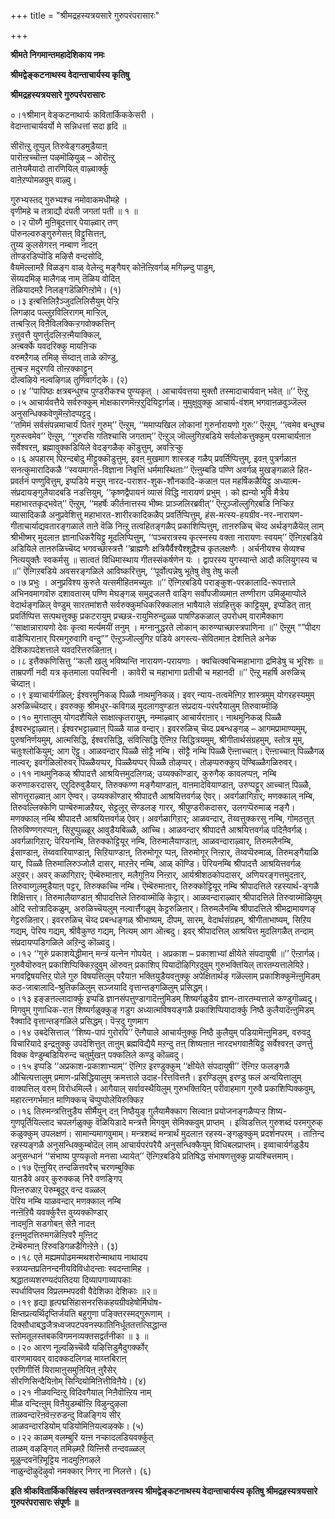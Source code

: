 +++
title = "श्रीमद्रहस्यत्रयसारे गुरुपरंपरासारः"

+++


**श्रीमते निगमान्तमहादेशिकाय नमः**

**श्रीमद्वेङ्कटनाथस्य वेदान्ताचार्यस्य कृतिषु**

**श्रीमद्रहस्यत्रयसारे गुरुपरंपरासारः**

०।१श्रीमान् वेङ्कटनाथार्यः कवितार्किककेसरी ।  
वेदान्ताचार्यवर्यो मे सन्निधत्तां सदा हृदि ॥

सीरॊऩ्ऱु तूप्पुल् तिरुवेङ्गडमुडैयाऩ्  
पारॊऩ्ऱच्चॊऩ्ऩ पऴमॊऴियुळ् – ओरॊऩ्ऱु  
ताऩेयमैयादो तारणियिल् वाऴ्वार्क्कु  
वाऩेऱप्पोमळवुम् वाऴ्वु।

गुरुभ्यस्तद् गुरुभ्यश्च नमोवाकमधीमहे ।  
वृणीमहे च तत्राद्यौ दंपती जगतां पती ॥ १ ॥  
०।२ पॊय्गै मुऩिबूदत्तार् पेयाऴ्वार् तण्  
पॊरुनल्वरुङ्गुरुगेसऩ् विट्टुसित्तऩ्,  
तुय्य कुलसेगरऩ् नम्बाण नादऩ्  
तॊण्डरडिप्पॊडि मऴिसै वन्दसोदि,  
वैयमॆल्लामऱै विळङ्ग वाळ् वेलेन्दु मङ्गैयर् कोऩॆऩ्ऱिवर्गळ् मगिऴ्न्दु पाडुम्,  
सॆय्यदमिऴ् मालैगळ् नाम् तॆळिय वोदित्  
तॆळियादमऱै निलङ्गडॆळिगिऩ्ऱोमे। (१)  
०।३ इऩ्बत्तिलिऱैञ्जुदलिलिसैयुम् पेऱ्ऱि  
लिगऴाद पल्लुऱविलिरागम् माऱ्ऱिल्,  
तऩ्बऱ्ऱिल् विऩैविलक्किऱ्ऱगवोक्कत्तिन्  
ऱत्तुवत्तै युणर्त्तुदलिऱ्ऱऩ्मैयाक्किल्,  
अऩ्बर्क्के यवदरिक्कु मायऩिऱ्क  
वरुमऱैगळ् तमिऴ् सॆय्दाऩ् ताळे कॊण्डु,  
तुऩ्बऱ्ऱ मदुरगवि तोऩ्ऱक्काट्टुन्  
दॊल्वऴिये नल्वऴिगळ् तुणिवार्गट्के। (२)  
०।४ ‘‘पापिष्ठः क्षत्रबन्धुश्च पुण्डरीकश्च पुण्यकृत् । आचार्यवत्तया मुक्तौ तस्मादाचार्यवान् भवेत् ॥’’ ऎऩ्ऱु  
०।५ आचार्यवत्तैये सर्वरुक्कुम् मोक्षकारणमॆऩ्ऱऱुदियिट्टार्गळ्। मुमुक्षुवुक्कु आचार्य-वंशम् भगवाऩळवुञ्जॆल्ल अनुसन्धिक्कवेणुमॆऩ्ऱोदप्पट्टदु।  
‘‘तमिमं सर्वसंपन्नमाचार्यं पितरं गुरुम्’’ ऎऩ्ऱुम्, ‘‘ममाप्यखिल लोकानां गुरुर्नारायणो गुरुः’’ ऎऩ्ऱुम्, ‘‘त्वमेव बन्धुश्च गुरुस्त्वमेव’’ ऎऩ्ऱुम्, ‘‘गुरुरसि गतिश्चासि जगताम्’’ ऎऩ्ऱुञ् जॊल्लुगिऱबडिये सर्वलोकत्तुक्कुम् परमाचार्यऩाऩ सर्वेश्वरऩ्, ब्रह्मावुक्कडियिले वेदङ्गळैक् कॊडुत्तुम्, अवऱ्ऱिऱ्कु  
०।६ अपहारम् पिऱन्दबोदु मीट्टुक्कॊडुत्तुम्, इवऩ् मुखमाग शास्त्रङ् गळैप् प्रवर्तिप्पित्तुम्, इवऩ् पुत्रर्गळाऩ सनत्कुमारादिकळै ‘‘स्वयमागत-विज्ञाना निवृत्तिं धर्ममास्थिताः’’ ऎऩ्ऩुम्बडि पण्णि अवर्गळ् मुखङ्गळाले हित-प्रवर्तनं पण्णुवित्तुम्, इप्पडिये मऱ्ऱुम् नारद-पराशर-शुक-शौनकादि-कळाऩ पल महर्षिकळैयिट्टु अध्यात्म-संप्रदायङ्गुलैयादबडि नडत्तियुम्, ‘‘कृष्णद्वैपायनं व्यासं विद्धि नारायणं प्रभुम् । को ह्यन्यो भुवि मैत्रेय महाभारतकृद्भवेत्’’ ऎऩ्ऱुम्, ‘‘महर्षेः कीर्तनात्तस्य भीष्मः प्राञ्जलिरब्रवीत्’’ ऎऩ्ऱुञ्जॊल्लुगिऱबडि निऱ्किऱ व्यासादिकळै अनुप्रवेशित्तु महाभारत-शारीरकादिकळैप् प्रवर्तिप्पित्तुम्, हंस-मत्स्य-हयग्रीव-नर-नारायण-गीताचार्याद्यवतारङ्गळाले ताऩे वॆळि निऩ्ऱु तत्वहितङ्गळैप् प्रकाशिप्पित्तुम्, ताऩरुळिच् चॆय्द अर्थङ्गळैयॆल् लाम् श्रीभीष्मर् मुदलाऩ ज्ञानाधिकरैयिट्टु मूदलिप्पित्तुम्, ‘‘पञ्चरात्रस्य कृत्स्नस्य वक्ता नारायणः स्वयम्’’ ऎऩ्गिऱबडिये अडियिले ताऩरुळिच्चॆय्द भगवच्छास्त्रत्तै ‘‘ब्राह्मणैः क्षत्रियैर्वैश्यैश्शूद्रैश्च कृतलक्षणैः । अर्चनीयश्च सेव्यश्च नित्ययुक्तैः स्वकर्मसु ॥ सात्वतं विधिमास्थाय गीतस्संकर्षणेन यः । द्वापरस्य युगस्यान्ते आदौ कलियुगस्य च ॥’’ ऎऩ्गिऱबडिये अवसरङ्गळिले आविष्करित्तुम्, ‘‘पूर्वोत्पन्नेषु भूतेषु तेषु तेषु कलौ  
०।७ प्रभुः । अनुप्रविश्य कुरुते यत्समीहितमच्युतः ॥’’ ऎऩ्गिऱबडिये पराङ्कुश-परकालादि-रूपत्ताले अभिनवमागवॊरु दशावतारम् पण्णि मेघङ्गळ् समुद्रजलत्तै वाङ्गि सर्वोपजीव्यमाऩ तण्णीराग उमिऴुमाप्पोले वेदार्थङ्गळिल् वेण्डुम् सारतमांशत्तै सर्वरुक्कुमधिकरिक्कलाऩ भाषैयाले संग्रहित्तुक् काट्टियुम्, इप्पडित् ताऩ् प्रवर्तिप्पित्त सत्पथत्तुक्कु प्रकटरायुम् प्रच्छन्न-रायुमिरुन्दुळ्ळ पाषण्डिकळाल् उपरोधम् वारामैक्काग ‘‘साक्षान्नारायणो देवः कृत्वा मर्त्यमयीं तनुम् । मग्नानुद्धरते लोकान् कारुण्याच्छास्त्रपाणिना ॥’’ ऎऩ्ऱुम् “”पीदग वाडैप्पिराऩार् पिरमगुरुवागि वन्दु”” ऎऩ्ऱुञ्जॊल्लुगिऱ पडिये अगस्त्य-सेवितमाऩ देशत्तिले अनेक देशिकापदेशत्ताले यवदरित्तरुळिऩाऩ्।  
०।८ इत्तैक्कणिसित्तु ‘‘कलौ खलु भविष्यन्ति नारायण-परायणाः । क्वचित्क्वचिन्महाभागा द्रमिडेषु च भूरिशः ॥ ताम्रपर्णी नदी यत्र कृतमाला पयस्विनी । कावेरी च महाभागा प्रतीची च महानदी ॥’’ ऎऩ्ऱु महर्षि अरुळिच् चॆय्दाऩ्।  
०।९ इव्वाचार्यर्गळिल्; ईश्वरमुनिकळ् पिळ्ळै नाथमुनिकळ्। इवर् न्याय-तत्वमॆऩ्गिऱ शास्त्रमुम् योगरहस्यमुम् अरुळिच्चॆय्दार्। इवरुक्कु श्रीमधुर-कविगळ् मुदलागवुण्डाऩ संप्रदाय-परंपरैयालुम् तिरुवाय्मॊऴि  
०।१० मुगत्तालुम् योगदशैयिले साक्षात्कृतरायुम्, नम्माऴ्वार् आचार्यराऩार्। नाथमुनिकळ् पिळ्ळै ईश्वरभट्टाऴ्वाऩ्। ईश्वरभट्टाऴ्वाऩ् पिळ्ळै याळ वन्दार्। इवररुळिच् चॆय्द प्रबन्धङ्गळ् – आगमप्रामाण्यमुम्, पुरुषनिर्णयमुम्, आत्मसिद्धि, ईश्वरसिद्धि, संवित्सिद्धि ऎऩ्गिऱ सिद्धित्रयमुम्, श्रीगीतार्थसंग्रहमुम्, स्तोत्र मुम्, चतुःश्लोकियुम्; आग ऎट्टु। आळवन्दार् पिळ्ळै सॊट्टै नम्बि। सॊट्टै नम्बि पिळ्ळै ऎऩ्ऩाच्चाऩ्। ऎऩ्ऩाच्चाऩ् पिळ्ळैगळ् नाल्वर्; इवर्गळिलॊरुवर् पिळ्ळैयप्पर्, पिळ्ळैयप्पर् पिळ्ळै तोऴप्पर्। तोऴप्परुक्कुप् पॆण्बिळ्ळैगळिरुवर्।  
०।११ नाथमुनिकळ् श्रीपादत्तै आश्रयित्तमुदलिगळ्; उय्यक्कॊण्डार्, कुरुगैक् कावलप्पऩ्, नम्बि करुणाकरदासर्, एऱुदिरुवुडैयार्, तिरुक्कण्ण मङ्गैयाण्डाऩ्, वाऩमादेवियाण्डाऩ्, उरुप्पट्टूर् आच्चाऩ् पिळ्ळै, सोगत्तूराऴ्वाऩ् आग ऎण्वर्। उय्यक्कॊण्डार् श्रीपादत्तै आश्रयित्तवर्गळ् ऐवर्। अवर्गळागिऱार्; मणक्काल् नम्बि, तिरुवल्लिक्केणि पाण्बॆरुमाळऱैयर्, सेट्टलूर् सॆण्डलङ् गारर्, श्रीपुण्डरीकदासर्, उलगप्पॆरुमाळ् नङ्गै। मणक्काल् नम्बि श्रीपादत्तै आश्रयित्तवर्गळ् ऐवर्। अवर्गळागिऱार्; आळवन्दार्, तॆय्वत्तुक्करसु नम्बि, गोमठत्तुत् तिरुविण्णगरप्पऩ्, सिऱुप्पुळ्ळूर् आवुडैयबिळ्ळै, आच्चि। आळवन्दार् श्रीपादत्तै आश्रयित्तवर्गळ् पदिऩैवर्गळ्। अवर्गळागिऱार्; पॆरियनम्बि, तिरुक्कोट्टियूर् नम्बि, तिरुमालैयाण्डाऩ्, आळवन्दाराऴ्वार्, तिरुमलैनम्बि, ईसाण्डाऩ्, तॆय्ववारियाण्डाऩ्, सिऱियाण्डाऩ्, तिरुमोगूर प्पऩ्, तिरुमोगूर् निऩ्ऱार्, तॆय्वप्पॆरुमाळ्, तिरुमङ्गैयाळि यार्, पिळ्ळै तिरुमालिरुञ्जोलै दासर्, माऱऩेर् नम्बि, आळ् कॊण्डि। पॆरियनम्बि श्रीपादत्तै आश्रयित्तवर्गळ् अऱुवर्। अवर् कळागिऱार्; ऎम्बॆरुमाऩार्, मलैगुऩिय निऩ्ऱार्, आर्यश्रीशठकोपदासर्, अणियरङ्गत्तमुदऩार्, तिरुवाय्गुलमुडैयाऩ् पट्टर्, तिरुक्कच्चि नम्बि। ऎम्बॆरुमाऩार्, तिरुक्कोट्टियूर् नम्बि श्रीपादत्तिले रहस्यार्थ-ङ्गळै शिक्षित्तार्। तिरुमालैयाण्डाऩ् श्रीपादत्तिले तिरुवाय्मॊऴि केट्टार्। आळवन्दाराऴ्वार् श्रीपादत्तिले तिरुवाय्मॊऴियुम् ओदि स्तोत्रादिकळुम्, अरुळिच्चॆयलुम् नल्वार्त्तैगळुम् केट्टरुळिऩार्। तिरुमलैनम्बि श्रीपादत्तिले श्रीमद्रामायणङ् गेट्टरुळिऩार्। इवररुळिच् चॆय्द प्रबन्धङ्गळ् श्रीभाष्यम्, दीपम्, सारम्, वेदार्थसंग्रहम्, श्रीगीताभाष्यम्, सिऱिय गद्यम्, पॆरिय गद्यम्, श्रीवैकुण्ठ गद्यम्, नित्यम् आग ऒऩ्बदु। इवर् श्रीपादत्तिल् आश्रयित्त मुदलिगळैत् तन्दाम् संप्रदायप्पडिगळिले अऱिन्दु कॊळ्वदु।  
०।१२ ‘‘गुरुं प्रकाशयेद्धीमान् मन्त्रं यत्नेन गोपयेत् । अप्रकाश – प्रकाशाभ्यां क्षीयेते संपदायुषी ॥’’ ऎऩ्ऱार्गळ्। गुरुवैयॊरुवऩ् प्रकाशिप्पिक्किऱदुवुम् ऒरुवऩ् प्रकाशिप् पियादॊऴिगिऱदुवुम् गुरुभक्तियिल् तारतम्यत्तालेयिऱे। भगवद्विषयत्तिऱ् पोले गुरु विषयत्तिलुम् परैयाऩ भक्तियुडैयवऩुक्कु अपेक्षितार्थङ् गळॆल्लाम् प्रकाशिक्कुमॆऩ्ऩुमिडम् कठ-जाबालादि-श्रुतिकळिलुम् सञ्जयादि वृत्तान्तङ्गळिलुम् प्रसिद्धम्।  
०।१३ इङ्ङऩल्लादार्क्कु इप्पडि ज्ञानसंपत्तुण्डागादॆऩ्ऩुमिडम् शिष्यर्गळुडैय ज्ञान-तारतम्यत्ताले कण्डुगॊळ्वदु। मिगवुम् गुणाधिक-राऩ शिष्यर्गळुक्कुङ् गडुग अध्यात्मविषयङ्गळै प्रकाशिप्पियादार्क्कु निष्ठै कुलैयादॆऩ्ऩुमिडम् रैक्वादि वृत्तान्तङ्गळिले प्रसिद्धम्। पॆऱ्ऱदु गुणमाग  
०।१४ उबदेसित्ताल् ‘‘शिष्य-पापं गुरोरपि’’ ऎऩ्गैयाले आचार्यऩुक्कु निष्ठै कुलैयुम् पडियामॆऩ्ऩुमिडम्, वरुवदु विचारियादे इन्द्रऩुक्कु उपदेशित्तुत् ताऩुम् ब्रह्मविद्यैयै मऱन्दु तऩ् शिष्यऩाऩ नारदभगवाऩैयिट्टु सर्वेश्वरऩ् उणर्त्तु विक्क वेण्डुम्बडियिरुन्द चतुर्मुखऩ् पक्कलिले कण्डु कॊळ्वदु।  
०।१५ इप्पडि ‘‘अप्रकाश-प्रकाशाभ्याम्’’ ऎऩ्गिऱ इरण्डुक्कुम् ‘‘क्षीयेते संपदायुषी’’ ऎऩ्गिऱ फलङ्गळै औचित्यत्तालुम् प्रमाण-प्रसिद्धियालुम् क्रमत्ताले उदाह-रित्तवित्तऩै। इरण्डिलुम् इरण्डु फलं अन्वयित्तालुम् वाक्यत्तिल् वरुम् विरोधमिल्लै। आगैयाल् सर्वावस्थैयिलुम् गुरुभक्तियिऩ् परीवाहमाग गुरुवै प्रकाशिप्पिक्कवुम्, महारत्नगर्भमाऩ माणिक्कच् चॆप्पुप्पोलेयिरुक्किऱ  
०।१६ तिरुमन्त्रत्तिऩुडैय सीर्मैयुन् दऩ् निष्ठैयुङ् गुलैयामैक्काग सिल्वाऩ प्रयोजनङ्गळैप्पऱ्ऱ शिष्य-गुणपूर्तियिल्लाद चपलर्गळुक्कु वॆळियिडादे मन्त्रत्तै मिगवुम् सेमिक्कवुम् प्राप्तम् । इव्विडत्तिल् गुरुशब्दं परमगुरुक् कळुक्कुम् उपलक्षणं। सामान्यमागवुमाम्। मन्त्रशब्दं मन्त्रार्थं मुदलाऩ रहस्य-ङ्गळुक्कुम् प्रदर्शनपरम् । ताऩिन्द रहस्यङ्गळै अनुसन्धिक्कुम्बोदॆल् लाम् आचार्यपरंपरैयै अनुसन्धिक्कैयुम् विधिबलप्राप्तम्। इव्वाचार्यर्गळुडैय अनुसन्धानं ‘‘संभाष्य पुण्यकृतो मनसा ध्यायेत्’’ ऎऩ्गिऱबडिये प्रतिषिद्ध संभाषणत्तुक्कु प्रायश्चित्तमाम्।  
०।१७ ऎऩ्ऩुयिर् तन्दळित्तवरैच् चरणम्बुक्कि  
याऩडैवे अवर् कुरुक्कळ् निरै वणङ्गिप्  
पिऩ्ऩरुळाऱ् पॆरुम्बूदूर् वन्द वळ्ळल्  
पॆरिय नम्बि याळवन्दार् मणक्काल् नम्बि  
नऩ्ऩॆऱियै यवर्क्कुरैत्त वुय्यक्कॊण्डार्  
नादमुऩि सडगोबऩ् सेऩै नादऩ्  
इऩ्ऩमुदत्तिरुमगळॆऩ्ऱिवरै मुऩ्ऩिट्  
टॆम्बॆरुमाऩ् ऱिरुवडिगळडैगिऩ्ऱेऩे। (३)  
०।१८ एते मह्यमपोढमन्मथशरोन्माथाय नाथादय  
स्त्रय्यन्तप्रतिनन्दनीयविविधोदन्ताः स्वदन्तामिह ।  
श्रद्धातव्यशरण्यदंपतिदया दिव्यापगाव्यापकाः  
स्पर्धाविप्लव विप्रलम्भपदवी वैदेशिका देशिकाः ॥२॥  
०।१९ हृद्या हृत्पद्मसिंहासनरसिकहयग्रीवहेषोर्मिघोष-  
क्षिप्तप्रत्यर्थिदृप्तिर्जयति बहुगुणा पङ्क्तिरस्मद्गुरूणाम् ।  
दिक्सौधाबद्धजैत्रध्वजपटपवनस्फातिनिर्धूततत्तत्सिद्धान्त  
स्तोमतूलस्तबकविगमनव्यक्तसद्वर्तनीका ॥ ३ ॥  
०।२० आरण नूल्वऴिच्चॆव्वै यऴित्तिडुमैदुगर्क्कोर्  
वारणमायवर् वादक्कदलिगळ् माय्त्तबिराऩ्  
एरणिगीर्त्ति यिरामाऩुसमुऩियिऩ् ऩुरैसेर्  
सीरणिसिन्दैयिऩोम् सिन्दियोमिऩित्तीविऩैये। (४)  
०।२१ नीळवन्दिऩ्ऱु विदिवगैयाल् निऩैवॊऩ्ऱिय नाम्  
मीळ वन्दिऩ्ऩुम् विऩैयुडम्बॊऩ्ऱि विऴुन्दुऴला  
ताळवन्दारॆऩवॆऩ्ऱरुडन्दु विळङ्गिय सीर्  
आळवन्दारडियोम् पडियोमिऩियल्वऴक्के। (५)  
०।२२ काळम् वलम्बुरि यऩ्ऩ नऱ्कादलडियवर्क्कुत्  
ताळम् वऴङ्गित् तमिऴ्मऱै यिऩ्ऩिसै तन्दवळ्ळल्  
मूळुन्दवनॆऱिमूट्टिय नादमुऩिगऴले  
नाळुन्दॊऴुदॆऴुवो नमक्कार् निगर् ना निलत्ते। (६)

**इति श्रीकवितार्किकसिंहस्य सर्वतन्त्रस्वतन्त्रस्य श्रीमद्वेङ्कटनाथस्य वेदान्ताचार्यस्य कृतिषु श्रीमद्रहस्यत्रयसारे गुरुपरंपरासारः संपूर्णः ॥**

